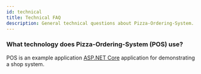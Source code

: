 ```yaml
---
id: technical
title: Technical FAQ
description: General technical questions about Pizza-Ordering-System.
---
```


### What technology does Pizza-Ordering-System (POS) use?

POS is an example application [ASP.NET Core](https://dotnet.microsoft.com/en-us/apps/aspnet)
application for demonstrating a shop system.
